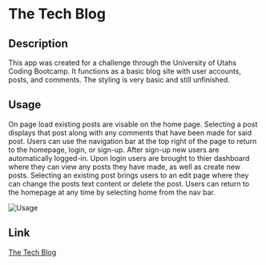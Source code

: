 # The Tech Blog

## Description 
This app was created for a challenge through the University of Utahs Coding Bootcamp. It functions as a basic blog site with user accounts, posts, and comments. The styling is very basic and still unfinished.

## Usage

On page load existing posts are visable on the home page. Selecting a post displays that post along with any comments that have been made for said post. Users can use the navigation bar at the top right of the page to return to the homepage, login, or sign-up. After sign-up new users are automatically logged-in. Upon login users are brought to thier dashboard where they can view any posts they have made, as well as create new posts. Selecting an existing post brings users to an edit page where they can change the posts text content or delete the post. Users can return to the homepage at any time by selecting home from the nav bar.

![Usage](./utils/assets/the_tech_blog.gif)

## Link

[The Tech Blog](https://secure-temple-36331.herokuapp.com/)